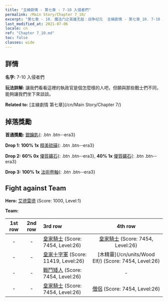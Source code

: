 ```yaml
---
title: "主線劇情 - 第七章 - 7-10 入侵者們"
permalink: /Main Story/Chapter 7_10/
excerpt: "第七章 - 10. 魔法门之英雄无敌：战争纪元  主線劇情 - 第七章_10. 7-10 入侵者們"
last_modified_at: 2021-07-06
locale: cn
ref: "Chapter 7_10.md"
toc: false
classes: wide
---
```


## 詳情

 **名字:** 7-10 入侵者們

 **玩法詳解:** 讓我們看看這裡的執政官是個怎麼樣的人吧，但願與那些戰士們不同，能夠讓我們坐下來談談。

 **Related to:** [主線劇情 第七章](/cn/Main Story/Chapter 7/)

## 掉落獎勵

 **首通獎勵:** [銀鑰匙](/cn/Items/con_693/){: .btn .btn--era3}

 **Drop 1:** **100% 1x** [精美硫磺](/cn/Items/mat_22/){: .btn .btn--era3}

 **Drop 2:** **60% 0x** [優質礦石](/cn/Items/mat_12/){: .btn .btn--era3}, **40% 1x** [優質礦石](/cn/Items/mat_12/){: .btn .btn--era3}

 **Drop 3:** **100% 1x** [法術卷軸](/cn/Items/con_694/){: .btn .btn--era3}


## Fight against Team
 **Hero:** [艾德雷德](/cn/heroes/Adelaide/) (Score: 1000, Level:1)

 **Team:**


  | 1st row | 2nd row | 3rd row | 4th row |
  |:----:|:----:|:----|:----:|
  | - | - | [皇家騎士](/cn/units/Cavalier/) (Score: 7454, Level:26)  | [皇家騎士](/cn/units/Cavalier/) (Score: 7454, Level:26)  |
  | - | - | [皇家十字軍](/cn/units/Swordsman/) (Score: 11419, Level:26)  | [木精靈](/cn/units/Wood Elf/) (Score: 7454, Level:26)  |
  | - | - | [戰鬥矮人](/cn/units/Dwarf/) (Score: 7454, Level:26)  | - |
  | - | - | [皇家騎士](/cn/units/Cavalier/) (Score: 7454, Level:26)  | [僧侶](/cn/units/Monk/) (Score: 7454, Level:26)  |


